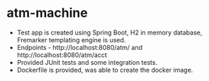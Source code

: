 # atm-machine
- Test app is created using Spring Boot, H2 in memory database, Fremarker templating engine is used.
- Endpoints - http://localhost:8080/atm/ and http://localhost:8080/atm/acct
- Provided JUnit tests and some integration tests.
- Dockerfile is provided, was able to create the docker image.
